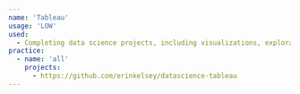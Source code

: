 ```yaml
---
name: 'Tableau'
usage: 'LOW'
used:
  - Completing data science projects, including visualizations, explorations and predictions
practice:
  - name: 'all'
    projects:
      - https://github.com/erinkelsey/datascience-tableau
---
```

